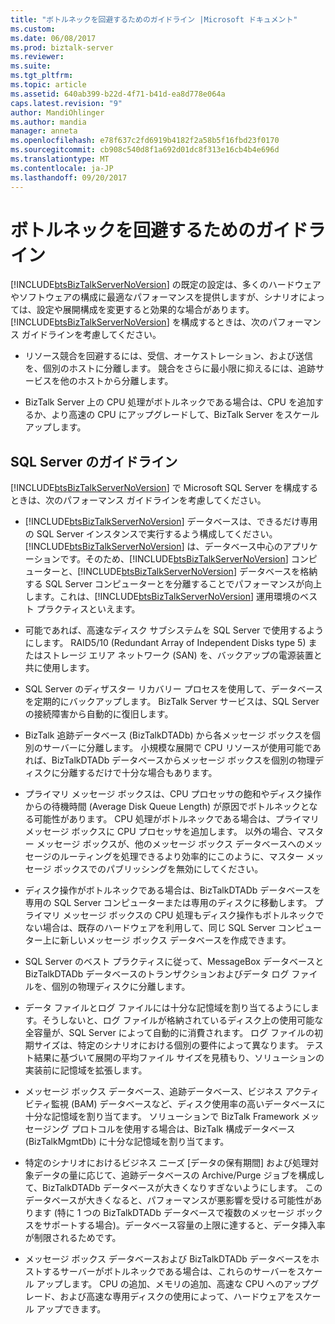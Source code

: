 ```yaml
---
title: "ボトルネックを回避するためのガイドライン |Microsoft ドキュメント"
ms.custom: 
ms.date: 06/08/2017
ms.prod: biztalk-server
ms.reviewer: 
ms.suite: 
ms.tgt_pltfrm: 
ms.topic: article
ms.assetid: 640ab399-b22d-4f71-b41d-ea8d778e064a
caps.latest.revision: "9"
author: MandiOhlinger
ms.author: mandia
manager: anneta
ms.openlocfilehash: e78f637c2fd6919b4182f2a58b5f16fbd23f0170
ms.sourcegitcommit: cb908c540d8f1a692d01dc8f313e16cb4b4e696d
ms.translationtype: MT
ms.contentlocale: ja-JP
ms.lasthandoff: 09/20/2017
---
```

# <a name="guidelines-for-avoiding-bottlenecks"></a>ボトルネックを回避するためのガイドライン
[!INCLUDE[btsBizTalkServerNoVersion](../includes/btsbiztalkservernoversion-md.md)] の既定の設定は、多くのハードウェアやソフトウェアの構成に最適なパフォーマンスを提供しますが、シナリオによっては、設定や展開構成を変更すると効果的な場合があります。 [!INCLUDE[btsBizTalkServerNoVersion](../includes/btsbiztalkservernoversion-md.md)] を構成するときは、次のパフォーマンス ガイドラインを考慮してください。  
  
-   リソース競合を回避するには、受信、オーケストレーション、および送信を、個別のホストに分離します。 競合をさらに最小限に抑えるには、追跡サービスを他のホストから分離します。  
  
-   BizTalk Server 上の CPU 処理がボトルネックである場合は、CPU を追加するか、より高速の CPU にアップグレードして、BizTalk Server をスケール アップします。  
  
## <a name="sql-server-guidelines"></a>SQL Server のガイドライン  
 [!INCLUDE[btsBizTalkServerNoVersion](../includes/btsbiztalkservernoversion-md.md)] で Microsoft SQL Server を構成するときは、次のパフォーマンス ガイドラインを考慮してください。  
  
-   [!INCLUDE[btsBizTalkServerNoVersion](../includes/btsbiztalkservernoversion-md.md)] データベースは、できるだけ専用の SQL Server インスタンスで実行するよう構成してください。 [!INCLUDE[btsBizTalkServerNoVersion](../includes/btsbiztalkservernoversion-md.md)] は、データベース中心のアプリケーションです。そのため、[!INCLUDE[btsBizTalkServerNoVersion](../includes/btsbiztalkservernoversion-md.md)] コンピューターと、[!INCLUDE[btsBizTalkServerNoVersion](../includes/btsbiztalkservernoversion-md.md)] データベースを格納する SQL Server コンピューターとを分離することでパフォーマンスが向上します。これは、[!INCLUDE[btsBizTalkServerNoVersion](../includes/btsbiztalkservernoversion-md.md)] 運用環境のベスト プラクティスといえます。  
  
-   可能であれば、高速なディスク サブシステムを SQL Server で使用するようにします。 RAID5/10 (Redundant Array of Independent Disks type 5) またはストレージ エリア ネットワーク (SAN) を、バックアップの電源装置と共に使用します。  
  
-   SQL Server のディザスター リカバリー プロセスを使用して、データベースを定期的にバックアップします。 BizTalk Server サービスは、SQL Server の接続障害から自動的に復旧します。  
  
-   BizTalk 追跡データベース (BizTalkDTADb) から各メッセージ ボックスを個別のサーバーに分離します。 小規模な展開で CPU リソースが使用可能であれば、BizTalkDTADb データベースからメッセージ ボックスを個別の物理ディスクに分離するだけで十分な場合もあります。  
  
-   プライマリ メッセージ ボックスは、CPU プロセッサの飽和やディスク操作からの待機時間 (Average Disk Queue Length) が原因でボトルネックとなる可能性があります。 CPU 処理がボトルネックである場合は、プライマリ メッセージ ボックスに CPU プロセッサを追加します。 以外の場合、マスター メッセージ ボックスが、他のメッセージ ボックス データベースへのメッセージのルーティングを処理できるより効率的にこのように、マスター メッセージ ボックスでのパブリッシングを無効にしてください。  
  
-   ディスク操作がボトルネックである場合は、BizTalkDTADb データベースを専用の SQL Server コンピューターまたは専用のディスクに移動します。 プライマリ メッセージ ボックスの CPU 処理もディスク操作もボトルネックでない場合は、既存のハードウェアを利用して、同じ SQL Server コンピューター上に新しいメッセージ ボックス データベースを作成できます。  
  
-   SQL Server のベスト プラクティスに従って、MessageBox データベースと BizTalkDTADb データベースのトランザクションおよびデータ ログ ファイルを、個別の物理ディスクに分離します。  
  
-   データ ファイルとログ ファイルには十分な記憶域を割り当てるようにします。そうしないと、ログ ファイルが格納されているディスク上の使用可能な全容量が、SQL Server によって自動的に消費されます。 ログ ファイルの初期サイズは、特定のシナリオにおける個別の要件によって異なります。 テスト結果に基づいて展開の平均ファイル サイズを見積もり、ソリューションの実装前に記憶域を拡張します。  
  
-   メッセージ ボックス データベース、追跡データベース、ビジネス アクティビティ監視 (BAM) データベースなど、ディスク使用率の高いデータベースに十分な記憶域を割り当てます。 ソリューションで BizTalk Framework メッセージング プロトコルを使用する場合は、BizTalk 構成データベース (BizTalkMgmtDb) に十分な記憶域を割り当てます。  
  
-   特定のシナリオにおけるビジネス ニーズ [データの保有期間] および処理対象データの量に応じて、追跡データベースの Archive/Purge ジョブを構成して、BizTalkDTADb データベースが大きくなりすぎないようにします。 このデータベースが大きくなると、パフォーマンスが悪影響を受ける可能性があります (特に 1 つの BizTalkDTADb データベースで複数のメッセージ ボックスをサポートする場合)。データベース容量の上限に達すると、データ挿入率が制限されるためです。  
  
-   メッセージ ボックス データベースおよび BizTalkDTADb データベースをホストするサーバーがボトルネックである場合は、これらのサーバーをスケール アップします。 CPU の追加、メモリの追加、高速な CPU へのアップグレード、および高速な専用ディスクの使用によって、ハードウェアをスケール アップできます。